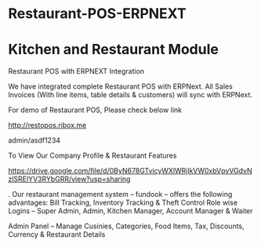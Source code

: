 # Restaurant-POS-ERPNEXT
# Kitchen and Restaurant Module
Restaurant POS with ERPNEXT Integration

We have integrated complete Restaurant POS with ERPNext. All Sales Invoices (With line items, table details & customers) will sync with ERPNext.

For demo of Restaurant POS, Please check below link

http://restopos.ribox.me

admin/asdf1234


To View Our Company Profile & Restaurant Features

https://drive.google.com/file/d/0ByN678GTvicyWXlWRjlkVW0xbVpvVGdvNzlSRElYV3RYbGRR/view?usp=sharing


.
Our restaurant management system – fundook – offers the following advantages:
Bill Tracking, Inventory Tracking &
Theft Control
Role wise Logins – Super Admin, Admin,
Kitchen Manager, Account Manager &
Waiter

Admin Panel – Manage Cusinies, Categories,
Food Items, Tax, Discounts, Currency &
Restaurant Details





